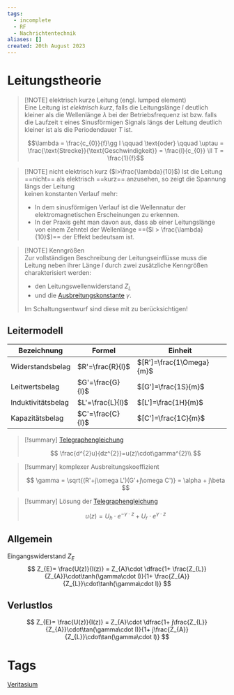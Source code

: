 ```yaml
---
tags:
  - incomplete
  - RF
  - Nachrichtentechnik
aliases: []
created: 20th August 2023
---
```


# Leitungstheorie

> [!NOTE] elektrisch kurze Leitung (engl. lumped element)  
> Eine Leitung ist *elektrisch kurz*, falls die Leitungslänge $l$ deutlich kleiner als die Wellenlänge $\lambda$ bei der Betriebsfrequenz ist bzw. falls die Laufzeit $\uptau$ eines Sinusförmigen Signals längs der Leitung deutlich kleiner ist als die Periodendauer $T$ ist.  
>
> $$\lambda = \frac{c_{0}}{f}\gg l \qquad \text{oder} \qquad \uptau = \frac{\text{Strecke}}{\text{Geschwindigkeit}} = \frac{l}{c_{0}} \ll T = \frac{1}{f}$$

> [!NOTE] nicht elektrisch kurz ($l>\frac{\lambda}{10}$) 
> Ist die Leitung ==nicht== als elektrisch ==kurz== anzusehen, so zeigt die Spannung längs der Leitung  
keinen konstanten Verlauf mehr:
> - In dem sinusförmigen Verlauf ist die Wellennatur der elektromagnetischen Erscheinungen zu erkennen.
> - In der Praxis geht man davon aus, dass ab einer Leitungslänge von einem Zehntel der Wellenlänge ==($l > \frac{\lambda}{10}$)== der Effekt bedeutsam ist.

> [!NOTE] Kenngrößen  
> Zur vollständigen Beschreibung der Leitungseinflüsse muss die Leitung neben ihrer Länge $l$ durch zwei zusätzliche Kenngrößen charakterisiert werden:
> - den Leitungswellenwiderstand $Z_{L}$
> - und die [Ausbreitungskonstante](Telegraphengleichung.md) $\gamma$.
> 
> Im Schaltungsentwurf sind diese mit zu berücksichtigen!

## Leitermodell

| Bezeichnung        | Formel           | Einheit                  |
| ------------------ | ---------------- | ------------------------ |
| Widerstandsbelag   | $R'=\frac{R}{l}$ | $[R']=\frac{1\Omega}{m}$ |
| Leitwertsbelag     | $G'=\frac{G}{l}$ | $[G']=\frac{1S}{m}$      |
| Induktivitätsbelag | $L'=\frac{L}{l}$ | $[L']=\frac{1H}{m}$      |
| Kapazitätsbelag    | $C'=\frac{C}{l}$ | $[C']=\frac{1C}{m}$      | 

> [!summary] [Telegraphengleichung](Telegraphengleichung.md)
>
> $$
> \frac{d^{2}u}{dz^{2}}=u(z)\cdot\gamma^{2}\\
> $$

> [!summary] komplexer Ausbreitungskoeffizient
>
> $$
> \gamma = \sqrt{(R'+j\omega L')(G'+j\omega C')} = \alpha + j\beta
> $$

> [!summary] Lösung der [Telegraphengleichung](Telegraphengleichung.md)
>
> $$
> u(z)= U_{h}\cdot e^{-\gamma\cdot z}+ U_{r}\cdot e^{\gamma\cdot z}
> $$

## Allgemein

Eingangswiderstand $Z_{E}$
$$
Z_{E}= \frac{U(z)}{I(z)} = Z_{A}\cdot \dfrac{1+ \frac{Z_{L}}{Z_{A}}\cdot\tanh(\gamma\cdot l)}{1+ \frac{Z_{A}}{Z_{L}}\cdot\tanh(\gamma\cdot l)}
$$

## Verlustlos

$$
Z_{E}= \frac{U(z)}{I(z)} = Z_{A}\cdot \dfrac{1+ j\frac{Z_{L}}{Z_{A}}\cdot\tan(\gamma\cdot l)}{1+ j\frac{Z_{A}}{Z_{L}}\cdot\tan(\gamma\cdot l)}
$$

# Tags

[Veritasium](https://www.youtube.com/watch?v=oI_X2cMHNe0)